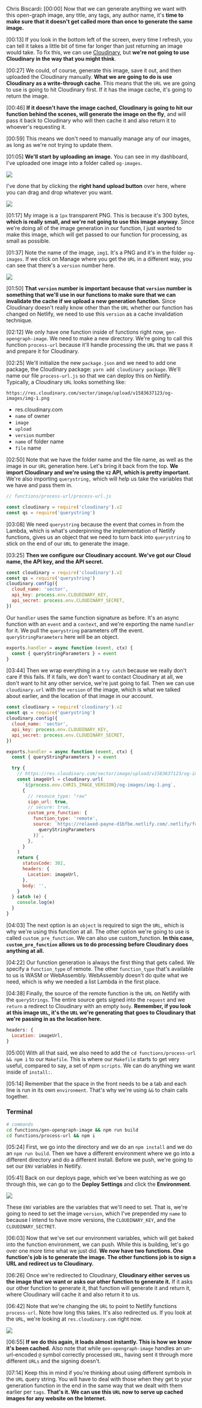 Chris Biscardi: [00:00] Now that we can generate anything we want with this open-graph image, any title, any tags, any author name, it's **time to make sure that it doesn't get called more than once to generate the same image.**

[00:13] If you look in the bottom left of the screen, every time I refresh, you can tell it takes a little bit of time far longer than just returning an image would take. To fix this, we can use [Cloudinary](https://cloudinary.com), but **we're not going to use Cloudinary in the way that you might think**.

[00:27] We could, of course, generate this image, save it out, and then uploaded the Cloudinary manually. **What we are going to do is use Cloudinary as a write-through cache**. This means that the `URL` we are going to use is going to hit Cloudinary first. If it has the image cache, it's going to return the image.

[00:46] **If it doesn't have the image cached, Cloudinary is going to hit our function behind the scenes, will generate the image on the fly**, and will pass it back to Cloudinary who will then cache it and also return it to whoever's requesting it.

[00:59] This means we don't need to manually manage any of our images, as long as we're not trying to update them.

[01:05] **We'll start by uploading an image.** You can see in my dashboard, I've uploaded one image into a folder called `og-images`.

![](https://res.cloudinary.com/dg3gyk0gu/image/upload/v1586898835/transcript-images/10-cloudinary.jpg)

I've done that by clicking the **right hand upload button** over here, where you can drag and drop whatever you want.

![](https://res.cloudinary.com/dg3gyk0gu/image/upload/v1586898842/transcript-images/10-upload.jpg)

[01:17] My image is a `1px` transparent PNG. This is because it's 300 bytes, **which is really small, and we're not going to use this image anyway**. Since we're doing all of the image generation in our function, I just wanted to make this image, which will get passed to our function for processing, as small as possible.

[01:37] Note the name of the image, `img1`. It's a PNG and it's in the folder `og-images`. If we click on Manage where you get the `URL` in a different way, you can see that there's a `version` number here.

![](https://res.cloudinary.com/dg3gyk0gu/image/upload/v1586898839/transcript-images/10-dashboard.jpg)

[01:50] **That `version` number is important because that `version` number is something that we'll use in our functions to make sure that we can invalidate the cache if we upload a new generation function.** Since Cloudinary doesn't really know other than the `URL` whether our function has changed on Netlify, we need to use this `version` as a cache invalidation technique.

[02:12] We only have one function inside of functions right now, `gen-opengraph-image`. We need to make a new directory. We're going to call this function `process-url` because it'll handle processing the `URL` that we pass it and prepare it for Cloudinary.

[02:25] We'll initialize the new `package.json` and we need to add one package, the Cloudinary package: `yarn add cloudinary package`. We'll name our file `process-url.js` so that we can deploy this on Netlify. Typically, a Cloudinary `URL` looks something like:

```
https://res.cloudinary.com/sector/image/upload/v1583637123/og-images/img-1.png
```

- res.cloudinary.com
- `name` of owner
- `image`
- `upload`
- `version` number
- `name` of folder name
- `file` name

[02:50] Note that we have the folder name and the file name, as well as the image in our `URL` generation here. Let's bring it back from the top. **We import Cloudinary and we're using the `V2` API, which is pretty important.** We're also importing `querystring,` which will help us take the variables that we have and pass them in.

```js
// functions/process-url/process-url.js

const cloudinary = require('cloudinary').v2
const qs = require('querystring')
```

[03:08] We need `querystring` because the event that comes in from the Lambda, which is what's underpinning the implementation of Netlify functions, gives us an object that we need to turn back into `querystring` to stick on the end of our `URL` to generate the image.

[03:25] **Then we configure our Cloudinary account. We've got our Cloud name, the API key, and the API secret.**

```js
const cloudinary = require('cloudinary').v2
const qs = require('querystring')
cloudinary.config({
  cloud_name: 'sector',
  api_key: process.env.CLOUDINARY_KEY,
  api_secret: process.env.CLOUDINARY_SECRET,
})
```

Our `handler` uses the same function signature as before. It's an async function with an `event` and a `context`, and we're exporting the name `handler` for it. We pull the `querystring` parameters off the event. `queryStringParameters` here will be an object.

```js
exports.handler = async function (event, ctx) {
  const { queryStringParameters } = event
}
```

[03:44] Then we wrap everything in a `try catch` because we really don't care if this fails. If it fails, we don't want to contact Cloudinary at all, we don't want to hit any other service, we're just going to fail. Then we can use `cloudinary.url` with the `version` of the image, which is what we talked about earlier, and the location of that image in our account.

```js
const cloudinary = require('cloudinary').v2
const qs = require('querystring')
cloudinary.config({
  cloud_name: 'sector',
  api_key: process.env.CLOUDINARY_KEY,
  api_secret: process.env.CLOUDINARY_SECRET,
})

exports.handler = async function (event, ctx) {
  const { queryStringParameters } = event

  try {
    // https://res.cloudinary.com/sector/image/upload/v1583637123/og-images/img-1.png
    const imageUrl = cloudinary.url(
      `${process.env.CHRIS_IMAGE_VERSION}/og-images/img-1.png`,
      {
        // resouce_type: "raw"
        sign_url: true,
        // secure: true,
        custom_pre_function: {
          function_type: 'remote',
          source: `https://relaxed-payne-d1bfbe.netlify.com/.netlify/functions/gen-opengraph-image?${qs.stringify(
            queryStringParameters
          )}`,
        },
      }
    )
    return {
      statusCode: 302,
      headers: {
        Location: imageUrl,
      },
      body: '',
    }
  } catch (e) {
    console.log(e)
  }
}
```

[04:03] The next option is an `object` is required to sign the `URL`, which is why we're using this function at all. The other option we're going to use is called `custom_pre_function`. We can also use custom_function. **In this case, `custom_pre_function` allows us to do processing before Cloudinary does anything at all.**

[04:22] Our function generation is always the first thing that gets called. We specify a `function_type` of remote. The other `function_type` that's available to us is WASM or WebAssembly. WebAssembly doesn't do quite what we need, which is why we needed a list Lambda in the first place.

[04:38] Finally, the source of the remote function is the `URL` on Netlify with the `queryStrings`. The entire source gets signed into the `request` and we `return` a redirect to Cloudinary with an empty `body`. **Remember, if you look at this image `URL`, it's the `URL` we're generating that goes to Cloudinary that we're passing in as the location here.**

```js
headers: {
  Location: imageUrl,
}
```

[05:00] With all that said, we also need to add the `cd functions/process-url && npm i` to our `Makefile`. This is where our `Makefile` starts to get very useful, compared to say, a set of npm `scripts`. We can do anything we want inside of `install:`.

[05:14] Remember that the space in the front needs to be a tab and each line is run in its own `environment`. That's why we're using `&&` to chain calls together.

### Terminal

```bash
# commands
cd functions/gen-opengraph-image && npm run build
cd functions/process-url && npm i
```

[05:24] First, we go into the directory and we do an `npm install` and we do an `npm run build`. Then we have a different environment where we go into a different directory and do a different install. Before we push, we're going to set our `ENV` variables in Netlify.

[05:41] Back on our deploys page, which we've been watching as we go through this, we can go to the **Deploy Settings** and click the **Environment**.

![](https://res.cloudinary.com/dg3gyk0gu/image/upload/v1586898846/transcript-images/10-env.jpg)

These `ENV` variables are the variables that we'll need to set. That is, we're going to need to set the image `version`, which I've prepended my `name` to because I intend to have more versions, the `CLOUDINARY_KEY`, and the `CLOUDINARY_SECTRET`.

[06:03] Now that we've set our environment variables, which will get baked into the function environment, we can push. While this is building, let's go over one more time what we just did. **We now have two functions. One function's job is to generate the image. The other functions job is to sign a URL and redirect us to Cloudinary.**

[06:26] Once we're redirected to Cloudinary, **Cloudinary either serves us the image that we want or asks our other function to generate it.** If it asks our other function to generate it, that function will generate it and return it, where Cloudinary will cache it and also return it to us.

[06:42] Note that we're changing the `URL` to point to Netlify functions `process-url`. Note how long this takes. It's also redirected us. If you look at the `URL`, we're looking at `res.cloudinary.com` right now.

![](https://res.cloudinary.com/dg3gyk0gu/image/upload/v1586898849/transcript-images/10-image-url.jpg)

[06:55] **If we do this again, it loads almost instantly. This is how we know it's been cached.** Also note that while `gen-opengraph-image` handles an un-url-encoded `@` symbol correctly processed `URL`, having sent it through more different `URLs` and the signing doesn't.

[07:14] Keep this in mind if you're thinking about using different symbols in the `URL` query string. You will have to deal with those when they get to your generation function in the end in the same way that we dealt with them earlier per `tags`. **That's it. We can use this `URL` now to serve up cached images for any website on the Internet.**
